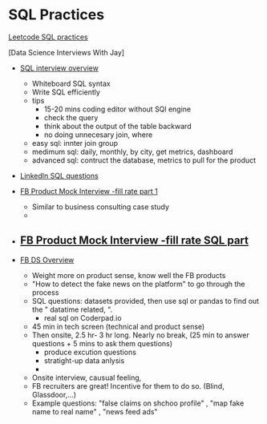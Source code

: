 # SQL Practices

[Leetcode SQL practices](./leetcode.md)


[Data Science Interviews With Jay]
- [SQL interview overview](https://www.youtube.com/watch?v=4Cn_vdJNmP4&t=307s)
    - Whiteboard SQL syntax
    - Write SQL efficiently
    - tips
        - 15-20 mins coding editor without SQl engine
        - check the query
        - think about the output of the table backward
        - no doing unnecesary join, where 
    - easy sql: innter join group
    - medimum sql: daily, monthly, by city, get metrics, dashboard
    - advanced sql: contruct the database, metrics to pull for the product

- [LinkedIn SQL questions](https://www.youtube.com/watch?v=d2920ysu2hQ&t=247s)

- [FB Product Mock Interview -fill rate part 1](https://www.youtube.com/watch?v=bktLkPzWVoY)
    - Similar to business consulting case study
    - 

- [FB Product Mock Interview -fill rate SQL part ](https://www.youtube.com/watch?v=LcVz8wSM-AM&t=521s)
    - 

- [FB DS Overview](https://www.youtube.com/watch?v=sdBWA9MvgYI)
    - Weight more on product sense, know well the FB products
    - "How to detect the fake news on the platform" to go through the process
    - SQL questions: datasets provided, then use sql or pandas to find out the " datatime related, ". 
        - real sql on Coderpad.io
    - 45 min in tech screen (technical and product sense)
    - Then onsite, 2.5 hr- 3 hr long. Nearly no break, (25 min to answer questions + 5 mins to ask them questions) 
        - produce excution questions 
        - stratight-up data anlysis
        - 
    - Onsite interview, causual feeling, 
    - FB recruiters are great! Incentive for them to do so. (Blind, Glassdoor,...)
    - Example questions: "false claims on shchoo profile" , "map fake name to real name" , "news feed ads"